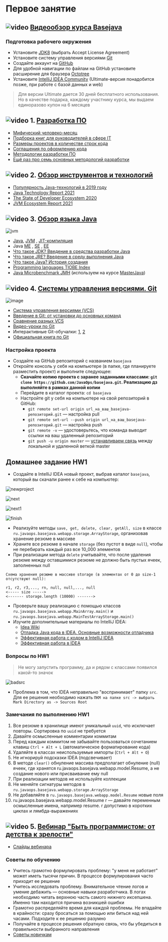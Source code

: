 # Первое занятие

## ![video](https://cloud.githubusercontent.com/assets/13649199/13672715/06dbc6ce-e6e7-11e5-81a9-04fbddb9e488.png) [Видеообзор курса Basejava](https://www.youtube.com/watch?v=0ydTRfKS9yY)

### Подготовка рабочего окружения

- Установите [JDK8](http://www.oracle.com/technetwork/java/javase/downloads/jdk8-downloads-2133151.html) (выбрать Accept
  License Agreement)
- Установите систему управления версиями [Git](http://git-scm.com/downloads)
- Создайте аккаунт на [GitHub](https://github.com/)
- Для удобной навигации по файлам на GitHub установите расширение для
  браузера [Octotree](https://habrahabr.ru/post/223527/)
- Установите [IntelliJ IDEA Community](http://www.jetbrains.com/idea/download/index.html) (Ultimate-версия понадобится
  позже, при работе с базой данных и web)

> Для версии Ultimate дается 30 дней бесплатного использования. Но в качестве подарка, каждому участнику курса, мы
> выдаем единоразово купон на 6 месяцев

## ![video](https://cloud.githubusercontent.com/assets/13649199/13672715/06dbc6ce-e6e7-11e5-81a9-04fbddb9e488.png) 1. [Разработка ПО](https://drive.google.com/file/d/0B_4NpoQW1xfpVjZUTEpvVUN1TTA/view?usp=sharing&resourcekey=0-hnn1HIBU3WIuDMVuQAxA8w)

- [Мифический человеко-месяц](https://ru.wikipedia.org/wiki/Мифический_человеко-месяц)
- [Подборка книг для руководителей в сфере IT](https://habr.com/ru/company/skyeng/blog/465215/)
- [Размеры проектов в количестве строк кода](https://www.freecodecamp.org/news/the-biggest-codebases-in-history-a128bb3eea73)
- [Соглашения по оформлению кода](https://topjava.ru/blog/google-java-style-guide)
- [Методологии разработки ПО](https://dou.ua/forums/topic/14015/)
- [Ещё раз про семь основных методологий разработки](https://habrahabr.ru/company/edison/blog/269789/)

## ![video](https://cloud.githubusercontent.com/assets/13649199/13672715/06dbc6ce-e6e7-11e5-81a9-04fbddb9e488.png) 2. [Обзор инструментов и технологий](https://drive.google.com/file/d/0B_4NpoQW1xfpTXJYU2xZbjN2d2M/view?usp=sharing&resourcekey=0-Uw_lRGW12YNjwY7phXzVdg)

- [Популярность Java-технологий в 2019 году](https://topjava.ru/blog/sostoyanie-java-v-2019-godu)
- [Java Technology Report 2021](https://www.jrebel.com/blog/2021-java-technology-report)
- [The State of Developer Ecosystem 2020](https://www.jetbrains.com/lp/devecosystem-2020/java/)
- [JVM Ecosystem Report 2021](https://snyk.io/jvm-ecosystem-report-2021/)

## ![video](https://cloud.githubusercontent.com/assets/13649199/13672715/06dbc6ce-e6e7-11e5-81a9-04fbddb9e488.png) 3. [Обзор языка Java](https://drive.google.com/file/d/0B_4NpoQW1xfpTU5SSElhUjlGNnc/view?usp=sharing&resourcekey=0-DOyRoGhREx2kvKwAKTOlYg)

![jvm](https://cloud.githubusercontent.com/assets/18701152/15219296/e6c67e86-186b-11e6-986f-651a87deec6c.png)

- [Java](http://ru.wikipedia.org/wiki/Java), [JVM](http://ru.wikipedia.org/wiki/Виртуальная_машина_Java)
  , [JIT-компиляция](http://ru.wikipedia.org/wiki/JIT)
- Java [ME](http://ru.wikipedia.org/wiki/Java_Platform,_Micro_Edition)
  , [SE](https://ru.wikipedia.org/wiki/Java_Platform,_Standard_Edition)
  , [EE](http://ru.wikipedia.org/wiki/Java_Platform,_Enterprise_Edition)
- [Что такое JDK? Введение в средства разработки Java](https://topjava.ru/blog/what-is-the-jdk)
- [Что такое JRE? Введение в среду выполнения Java](https://topjava.ru/blog/what-is-the-jre)
- [Что такое Java? История создания](http://www.intuit.ru/studies/courses/16/16/lecture/27105)
- [Programming languages TIOBE Index](http://www.tiobe.com/index.php/content/paperinfo/tpci/index.html)
- [Java Microbenchmark JMH](http://openjdk.java.net/projects/code-tools/jmh/) (используем на
  курсе [MasterJava](https://github.com/JavaWebinar/masterjava#Занятие-2))

## ![video](https://cloud.githubusercontent.com/assets/13649199/13672715/06dbc6ce-e6e7-11e5-81a9-04fbddb9e488.png) 4. [Системы управления версиями. Git](https://drive.google.com/file/d/0B9Ye2auQ_NsFSUNrdVc0bDZuX2s/edit?resourcekey=0-6scb0PBj2A3Oqf6rsU2egQ)

![image](https://cloud.githubusercontent.com/assets/18701152/15219746/9295a2fe-186d-11e6-876b-c61cc9be71e4.png)

- [Система управления версиями (VCS)](https://ru.wikipedia.org/wiki/Система_управления_версиями)
- [Введение в Git: от установки до основных команд](https://tproger.ru/translations/beginner-git-cheatsheet/)
- [Сравнение разных VCS](https://biz30.timedoctor.com/ru/cистема-контроля-версий/)
- [Видео-уроки по Git](https://www.youtube.com/playlist?list=PLDyvV36pndZHkDRik6kKF6gSb0N0W995h)
- Интерактивные Git-обучалки: [1](https://githowto.com/ru), [2](http://learngitbranching.js.org)
- [Официальная книга по Git](https://git-scm.com/book/ru/v2)

### Настройка проекта

- Создайте на GitHub репозиторий с названием `basejava`
- Откройте консоль у себя на компьютере (в папке, где планируете разместить проект) и выполните следующее:
    - **Скачайте копию проекта с заранее заданными классами: `git clone https://github.com/JavaOps/basejava.git`.
      Реализацию дз выполняйте в рамках данной копии**
    - Перейдите в каталог проекта: `cd basejava`
    - Настройте git у себя на компьютере на свой репозиторий в GitHub:
        - `git remote set-url origin url_на_ваш_basejava-репозиторий.git` — настройка pull
        - `git remote set-url --push origin url_на_ваш_basejava-репозиторий.git` — настройка push
        - `git remote -v` — удостоверьтесь, что команда выводит ссылки на ваш удаленный репозиторий
        - `git push -u origin master` — [устанавливаем связь](https://qna.habr.com/q/118865) между локальной и удаленной
          веткой master

## Домашнее задание HW1

- Создайте в IntelliJ IDEA новый проект, выбрав каталог `basejava`, который вы скачали ранее к себе на компьютер:

![newproject](https://user-images.githubusercontent.com/29703461/88058015-95008580-cb6b-11ea-9b7c-65843b859988.png)

![next](https://user-images.githubusercontent.com/29703461/88057628-055ad700-cb6b-11ea-9c59-72bb538e2541.png)

![next1](https://user-images.githubusercontent.com/29703461/88058925-d2b1de00-cb6c-11ea-9d0b-83c771899457.png)

![finish](https://user-images.githubusercontent.com/29703461/88059306-579cf780-cb6d-11ea-8094-bbf87474a127.png)

- Реализуйте методы `save, get, delete, clear, getAll, size` в классе `ru.javaops.basejava.webapp.storage.ArrayStorage`,
  организовав хранение резюме в массиве
- Храните все резюме в начале `storage` (без пустот в виде `null`), чтобы не перебирать каждый раз все 10_000 элементов
- При реализации метода `delete` учитывайте, что после удаления резюме между оставшимися резюме не должно быть пустых
  ячеек, заполненных null

```
Схема хранения резюме в массиве storage (в элементах от 0 до size-1 отсутствуют null):

r1, r2, r3,..., rn, null, null,..., null
<----- size ----->
<------- storage.length (10000) ------->
```

- Проверьте вашу реализацию с помощью классов `ru.javaops.basejava.webapp.MainArray.main()`
  и `ru.javaops.basejava.webapp.MainTestArrayStorage.main()`
- Изучите дополнительные материалы по IntelliJ IDEA:
    - [Idea Wiki](https://github.com/JavaOPs/topjava/wiki/IDEA)
    - [Отладка Java кода в IDEA. Основные возможности отладчика](https://youtu.be/Z1BQsf0A4xY)
    - [Эффективная работа с кодом в IntelliJ IDEA](https://www.youtube.com/watch?v=tpv5n2jWHlw)
    - [Эффективная работа в IDEA](https://www.youtube.com/watch?v=_rj7dx6c5R8)

### Вопросы по HW1

> Не могу запустить программу, да и рядом с классами появился какой-то значок

![badsrc](https://user-images.githubusercontent.com/29703461/38277015-9cd9155e-379f-11e8-9cd4-a9182a005e9a.png)

- Проблема в том, что IDEA неправильно "воспринимает" папку `src`. Для ее решения необходимо
  нажать `ПКМ на папке src -> выбрать Mark Directory as -> Sources Root`

### Замечания по выполнению HW1

1. Все резюме в хранилище имеют уникальный `uuid`, что исключает повторы. Сортировка по `uuid` не требуется
1. Давайте осмысленные комментарии коммитам
1. Перед каждым коммитом не забывайте пользоваться сочетанием клавиш `Ctrl + Alt + L` (автоматическое форматирование
   кода)
1. Удаляйте в классах неиспользуемые импорты (`Ctrl + Alt + O`)
1. Не игнорируй подсказки IDEA (подсвечивает)
1. В методе `clear()` обнуление массива предполагает обнуление (null) ячеек, где хранятся
   ru.javaops.basejava.webapp.model.Resume, а не создание нового или присваивание ему null
1. При реализации методов не используйте коллекции
1. Не меняйте сигнатуры методов в `ru.javaops.basejava.webapp.storage.ArrayStorage`
1. Не добавляйте в `ru.javaops.basejava.webapp.model.Resume` новые поля
1. ru.javaops.basejava.webapp.model.Resume r — давайте переменным осмысленные имена, например resume. r допустимо в
   коротких циклах и лямбда-выражениях

## ![video](https://cloud.githubusercontent.com/assets/13649199/13672715/06dbc6ce-e6e7-11e5-81a9-04fbddb9e488.png)  5. [Вебинар "Быть программистом: от детства к зрелости"](https://www.youtube.com/watch?v=D5Hej0TyLaU)

- [Слайды вебинара](https://docs.google.com/presentation/d/1YwtCCZsaGMdl-V15kTDHiJxiS52IAl-qqheNPpiNr54/)

### Советы по обучению

- Учитесь грамотно формулировать проблему: "у меня не работает" может иметь тысячи причин. В процессе формулирования
  часто приходит ее решение
- Учитесь исследовать проблему. Внимательное чтение логов и умение дебажить — основные навыки разработчика. В логах
  необходимо читать верхнюю часть самого нижнего иксепшена. Именно там находится причина возникшей ошибки
- Грамотно распределяйте время для каждой проблемы. Не впадайте в крайности: сразу бросаться за помощью или биться над
  ней часами. Подходите к ее решению разумно
- Получайте в процессе решения обратную связь, что бы убедиться в правильности выбранного направления
- [Советы новичкам](http://blog.csssr.ru/2016/09/19/how-to-be-a-beginner-developer)
